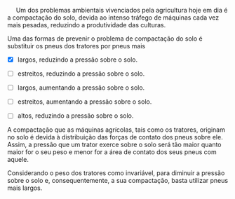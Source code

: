 

     Um dos problemas ambientais vivenciados pela agricultura hoje em dia é a compactação do solo, devida ao intenso tráfego de máquinas cada vez mais pesadas, reduzindo a produtividade das culturas.

Uma das formas de prevenir o problema de compactação do solo é substituir os pneus dos tratores por pneus mais



- [x] largos, reduzindo a pressão sobre o solo.
- [ ] estreitos, reduzindo a pressão sobre o solo.
- [ ] largos, aumentando a pressão sobre o solo.
- [ ] estreitos, aumentando a pressão sobre o solo.
- [ ] altos, reduzindo a pressão sobre o solo.


A compactação que as máquinas agrícolas, tais como os tratores, originam no solo é devida à distribuição das forças de contato dos pneus sobre ele. Assim, a pressão que um trator exerce sobre o solo será tão maior quanto maior for o seu peso e menor for a área de contato dos seus pneus com aquele.

Considerando o peso dos tratores como invariável, para diminuir a pressão sobre o solo e, consequentemente, a sua compactação, basta utilizar pneus mais largos.
